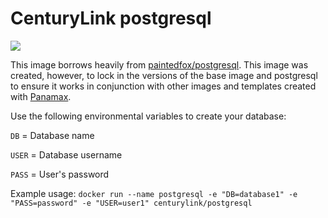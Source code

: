 CenturyLink postgresql
=================
[![](https://badge.imagelayers.io/centurylink/postgresql.svg)](https://imagelayers.io/?images=centurylink/postgresql:latest 'Get your own badge on imagelayers.io')

This image borrows heavily from [paintedfox/postgresql](https://registry.hub.docker.com/u/paintedfox/postgresql/). This image was created, however, to lock in the versions of the base image and postgresql to ensure it works in conjunction with other images and templates created with [Panamax](http://panamax.io).

Use the following environmental variables to create your database:

`DB` = Database name

`USER` = Database username

`PASS` = User's password

Example usage:
`docker run --name postgresql -e "DB=database1" -e "PASS=password" -e "USER=user1" centurylink/postgresql`


